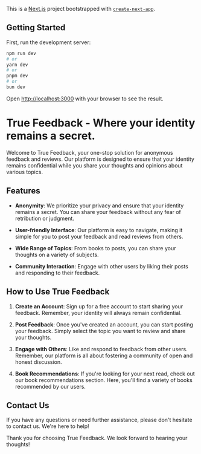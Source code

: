 This is a [Next.js](https://nextjs.org/) project bootstrapped with [`create-next-app`](https://github.com/vercel/next.js/tree/canary/packages/create-next-app).

## Getting Started

First, run the development server:

```bash
npm run dev
# or
yarn dev
# or
pnpm dev
# or
bun dev
```

Open [http://localhost:3000](http://localhost:3000) with your browser to see the result.

True Feedback - Where your identity remains a secret.
=====================================================

Welcome to True Feedback, your one-stop solution for anonymous feedback and reviews. Our platform is designed to ensure that your identity remains confidential while you share your thoughts and opinions about various topics.

Features
--------

*   **Anonymity**: We prioritize your privacy and ensure that your identity remains a secret. You can share your feedback without any fear of retribution or judgment.
    
*   **User-friendly Interface**: Our platform is easy to navigate, making it simple for you to post your feedback and read reviews from others.
    
*   **Wide Range of Topics**: From books to posts, you can share your thoughts on a variety of subjects.
    
*   **Community Interaction**: Engage with other users by liking their posts and responding to their feedback.
    

How to Use True Feedback
------------------------

1.  **Create an Account**: Sign up for a free account to start sharing your feedback. Remember, your identity will always remain confidential.
    
2.  **Post Feedback**: Once you've created an account, you can start posting your feedback. Simply select the topic you want to review and share your thoughts.
    
3.  **Engage with Others**: Like and respond to feedback from other users. Remember, our platform is all about fostering a community of open and honest discussion.
    
4.  **Book Recommendations**: If you're looking for your next read, check out our book recommendations section. Here, you'll find a variety of books recommended by our users.
    

Contact Us
----------

If you have any questions or need further assistance, please don't hesitate to contact us. We're here to help!

Thank you for choosing True Feedback. We look forward to hearing your thoughts!


